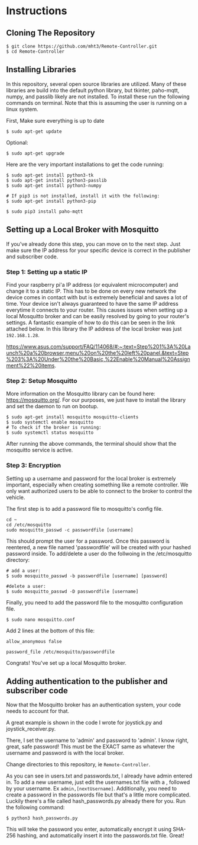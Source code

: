 # Instructions

## Cloning The Repository

```
$ git clone https://github.com/mht3/Remote-Controller.git
$ cd Remote-Controller
```

## Installing Libraries

In this repository, several open source libraries are utilized. Many of these libraries are build into the default python library, but tkinter, paho-mqtt, numpy, and passlib likely are not installed. To install these run the following commands on terminal. Note that this is assuming the user is running on a linux system.

First, Make sure everything is up to date

```$ sudo apt-get update```

Optional:

```$ sudo apt-get upgrade```

Here are the very important installations to get the code running:

```
$ sudo apt-get install python3-tk
$ sudo apt-get install python3-passlib
$ sudo apt-get install python3-numpy

# If pip3 is not installed, install it with the following:
$ sudo apt-get install python3-pip

$ sudo pip3 install paho-mqtt
```

## Setting up a Local Broker with Mosquitto
If you've already done this step, you can move on to the next step. Just make sure the IP address for your specific device is correct in the publisher and subscriber code.

### **Step 1**: Setting up a static IP
Find your raspberry pi'a IP address (or equivalent microcomputer) and change it to a static IP. This has to be done on every new network the device comes in contact with but is extremely beneficial and saves a lot of time. Your device isn't always guaranteed to have the same IP address everytime it connects to your router. This causes issues when setting up a local Mosquitto broker and can be easily resolved by going to your router's settings. A fantastic example of how to do this can be seen in the link attached below. In this library the IP address of the local broker was just ```192.168.1.28```.

https://www.asus.com/support/FAQ/114068/#:~:text=Step%201%3A%20Launch%20a%20browser,menu%20on%20the%20left%20panel.&text=Step%203%3A%20Under%20the%20Basic,%22Enable%20Manual%20Assignment%22%20items.

### **Step 2**: Setup Mosquitto

More information on the Mosquitto library can be found here: https://mosquitto.org/. For our purposes, we just have to install the library and set the daemon to run on bootup.

```
$ sudo apt-get install mosquitto mosquitto-clients
$ sudo systemctl enable mosquitto
# To check if the broker is running: 
$ sudo systemctl status mosquitto
```

After running the above commands, the terminal should show that the mosquitto service is active.

### **Step 3**: Encryption
Setting up a username and password for the local broker is extremely important, especially when creating something like a remote controller. We only want authorized users to be able to connect to the broker to control the vehicle.

The first step is to add a password file to mosquitto's config file.

```
cd ~
cd /etc/mosquitto
sudo mosquitto_passwd -c passwordfile [username]
```

This should prompt the user for a password. Once this password is reentered, a new file named 'passwordfile' will be created with your hashed password inside.
To add/delete a user do the follwoing in the /etc/mosquitto directory:

```
# add a user:
$ sudo mosquitto_passwd -b passwordfile [username] [password]

#delete a user:
$ sudo mosquitto_passwd -D passwordfile [username]
```

Finally, you need to add the password file to the mosquitto configuration file.

```
$ sudo nano mosquitto.conf
```
Add 2 lines at the bottom of this file:

```
allow_anonymous false

password_file /etc/mosquitto/passwordfile
```
Congrats! You've set up a local Mosquitto broker.

## Adding authentication to the publisher and subscriber code

Now that the Mosquitto broker has an authentication system, your code needs to account for that. 

A great example is shown in the code I wrote for joystick.py and joystick_receiver.py.

There, I set the username to 'admin' and password to 'admin'. I know right, great, safe password! This must be the EXACT same as whatever the username and password is with the local broker.

Change directories to this repository, ie ```Remote-Controller```.

As you can see in users.txt and passwords.txt, I already have admin entered in. To add a new username, just edit the usernames.txt file with a , followed by your username. Ex ```admin,[nextUsername]```. Additionally, you need to create a password in the passwords file but that's a little more complicated. Luckily there's a file called hash_passwords.py already there for you. Run the following command:

```
$ python3 hash_passwords.py
```

This will teke the password you enter, automatically encrypt it using SHA-256 hashing, and automatically insert it into the passwords.txt file. Great!
